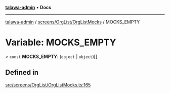 [**talawa-admin**](../../../../README.md) • **Docs**

***

[talawa-admin](../../../../modules.md) / [screens/OrgList/OrgListMocks](../README.md) / MOCKS\_EMPTY

# Variable: MOCKS\_EMPTY

\> `const` **MOCKS\_EMPTY**: (`object` \| `object`)[]

## Defined in

[src/screens/OrgList/OrgListMocks.ts:165](https://github.com/PalisadoesFoundation/talawa-admin/blob/7a991b3aa824070bd53d6367f1ce7f072321af88/src/screens/OrgList/OrgListMocks.ts#L165)
